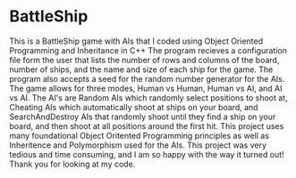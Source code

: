# BattleShip

This is a BattleShip game with AIs that I coded using Object Oriented Programming and Inheritance in C++
The program recieves a configuration file form the user that lists the number of rows and columns of the board, number of ships, and the name and size of each ship for the game. The program also accepts a seed for the random number generator for the AIs.
The game allows for three modes, Human vs Human, Human vs AI, and AI vs AI.
The AI's are Random AIs which randomly select positions to shoot at, Cheating AIs which automatically shoot at ships on your board, and SearchAndDestroy AIs that randomly shoot until they find a ship on your board, and then shoot at all positions around the first hit.
This project uses many foundational Object Oritented Programming principles as well as Inheritence and Polymorphism used for the AIs. 
This project was very tedious and time consuming, and I am so happy with the way it turned out! Thank you for looking at my code.
